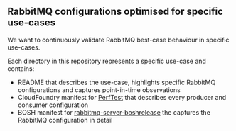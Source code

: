## RabbitMQ configurations optimised for specific use-cases

We want to continuously validate RabbitMQ best-case behaviour in specific use-cases.

Each directory in this repository represents a specific use-case and contains:

* README that describes the use-case, highlights specific RabbitMQ configurations and captures point-in-time observations
* CloudFoundry manifest for [PerfTest](https://github.com/rabbitmq/rabbitmq-perf-test) that describes every producer and consumer configuration
* BOSH manifest for [rabbitmq-server-boshrelease](https://github.com/rabbitmq/rabbitmq-server-boshrelease) the captures the RabbitMQ configuration in detail
